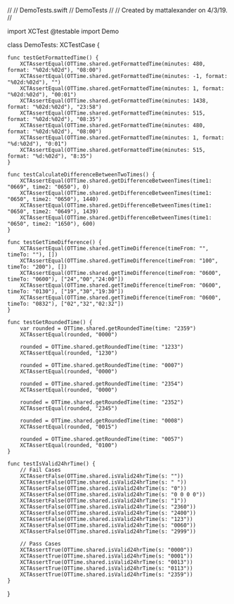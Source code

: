 //
//  DemoTests.swift
//  DemoTests
//
//  Created by mattalexander on 4/3/19.
//

import XCTest
@testable import Demo

class DemoTests: XCTestCase {
    
    func testGetFormattedTime() {
        XCTAssertEqual(OTTime.shared.getFormattedTime(minutes: 480, format: "%02d:%02d"), "08:00")
        XCTAssertEqual(OTTime.shared.getFormattedTime(minutes: -1, format: "%02d:%02d"), "")
        XCTAssertEqual(OTTime.shared.getFormattedTime(minutes: 1, format: "%02d:%02d"), "00:01")
        XCTAssertEqual(OTTime.shared.getFormattedTime(minutes: 1438, format: "%02d:%02d"), "23:58")
        XCTAssertEqual(OTTime.shared.getFormattedTime(minutes: 515, format: "%02d:%02d"), "08:35")
        XCTAssertEqual(OTTime.shared.getFormattedTime(minutes: 480, format: "%02d:%02d"), "08:00")
        XCTAssertEqual(OTTime.shared.getFormattedTime(minutes: 1, format: "%d:%02d"), "0:01")
        XCTAssertEqual(OTTime.shared.getFormattedTime(minutes: 515, format: "%d:%02d"), "8:35")
    }
    
    func testCalculateDifferenceBetweenTwoTimes() {
        XCTAssertEqual(OTTime.shared.getDifferenceBetweenTimes(time1: "0669", time2: "0650"), 0)
        XCTAssertEqual(OTTime.shared.getDifferenceBetweenTimes(time1: "0650", time2: "0650"), 1440)
        XCTAssertEqual(OTTime.shared.getDifferenceBetweenTimes(time1: "0650", time2: "0649"), 1439)
        XCTAssertEqual(OTTime.shared.getDifferenceBetweenTimes(time1: "0650", time2: "1650"), 600)
    }
    
    func testGetTimeDifference() {
        XCTAssertEqual(OTTime.shared.getTimeDifference(timeFrom: "", timeTo: ""), [])
        XCTAssertEqual(OTTime.shared.getTimeDifference(timeFrom: "100", timeTo: "200"), [])
        XCTAssertEqual(OTTime.shared.getTimeDifference(timeFrom: "0600", timeTo: "0600"), ["24","00","24:00"])
        XCTAssertEqual(OTTime.shared.getTimeDifference(timeFrom: "0600", timeTo: "0130"), ["19","30","19:30"])
        XCTAssertEqual(OTTime.shared.getTimeDifference(timeFrom: "0600", timeTo: "0832"), ["02","32","02:32"])
    }
    
    func testGetRoundedTime() {
        var rounded = OTTime.shared.getRoundedTime(time: "2359")
        XCTAssertEqual(rounded, "0000")
        
        rounded = OTTime.shared.getRoundedTime(time: "1233")
        XCTAssertEqual(rounded, "1230")
        
        rounded = OTTime.shared.getRoundedTime(time: "0007")
        XCTAssertEqual(rounded, "0000")

        rounded = OTTime.shared.getRoundedTime(time: "2354")
        XCTAssertEqual(rounded, "0000")

        rounded = OTTime.shared.getRoundedTime(time: "2352")
        XCTAssertEqual(rounded, "2345")

        rounded = OTTime.shared.getRoundedTime(time: "0008")
        XCTAssertEqual(rounded, "0015")

        rounded = OTTime.shared.getRoundedTime(time: "0057")
        XCTAssertEqual(rounded, "0100")
    }
    
    func testIsValid24hrTime() {
        // Fail Cases
        XCTAssertFalse(OTTime.shared.isValid24hrTime(s: ""))
        XCTAssertFalse(OTTime.shared.isValid24hrTime(s: " "))
        XCTAssertFalse(OTTime.shared.isValid24hrTime(s: "0"))
        XCTAssertFalse(OTTime.shared.isValid24hrTime(s: "0 0 0 0"))
        XCTAssertFalse(OTTime.shared.isValid24hrTime(s: "1"))
        XCTAssertFalse(OTTime.shared.isValid24hrTime(s: "2360"))
        XCTAssertFalse(OTTime.shared.isValid24hrTime(s: "2400"))
        XCTAssertFalse(OTTime.shared.isValid24hrTime(s: "123"))
        XCTAssertFalse(OTTime.shared.isValid24hrTime(s: "0060"))
        XCTAssertFalse(OTTime.shared.isValid24hrTime(s: "2999"))

        // Pass Cases
        XCTAssertTrue(OTTime.shared.isValid24hrTime(s: "0000"))
        XCTAssertTrue(OTTime.shared.isValid24hrTime(s: "0001"))
        XCTAssertTrue(OTTime.shared.isValid24hrTime(s: "0013"))
        XCTAssertTrue(OTTime.shared.isValid24hrTime(s: "0113"))
        XCTAssertTrue(OTTime.shared.isValid24hrTime(s: "2359"))
    }
    
}
